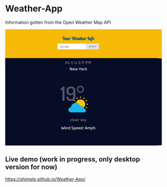 # Weather-App
 Information gotten from the Open Weather Map API


![alt text](https://github.com/Shimele/Weather-App/blob/master/icons/screenshot.JPG)

## Live demo (work in progress, only desktop version for now)
https://shimele.github.io/Weather-App/

